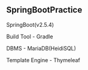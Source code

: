 ## SpringBootPractice

SpringBoot(v2.5.4)

Build Tool - Gradle

DBMS - MariaDB(HeidiSQL)

Template Engine - Thymeleaf

